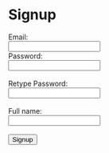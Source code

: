 <script>
    function signup() {
        var email = document.getElementById('email').value;
        var password = document.getElementById('password').value;
        var password1 = document.getElementById('password1').value;
        if (password != password1) {
            document.getElementById('message').innerHTML = "Passwords do not match";
            return
        }
        var name = document.getElementById('name').value;
        const url = "https://music.nighthawkcoders.tk/api/person/post?email=" + email + '&' + "password=" + password + '&' + "name=" + name + '&' + "dob=00-00-0000&height=1&weight=1";
        const requestOptions = {
            method: 'POST',
            mode: 'cors', // no-cors, *cors, same-origin
            cache: 'no-cache', // *default, no-cache, reload, force-cache, only-if-cached
            credentials: 'include', // include, *same-origin, omit
            // headers: {
            //     "content-type": "application/json",
            // },
        };
        fetch(url, requestOptions).then((res) => {
            if (res.status == 201) {
                window.location.replace("/team10/login");
            } else {
                document.getElementById('message').innerHTML = "Error: " + res.status;
            }
        });
    }
</script>
<h1>Signup</h1>
<label for="email">Email:</label><br>
<input type="email" id="email" name="email"><br>
<label for="password">Password:</label><br>
<input type="password" id="password" name="password"><br><br>
<label for="password">Retype Password:</label><br>
<input type="password" id="password1" name="password1"><br><br>
<label for="name">Full name:</label><br>
<input type="text" id="name" name="name"><br><br>
<input type="submit" value="Signup" onclick="signup()">
<p id="message"></p>